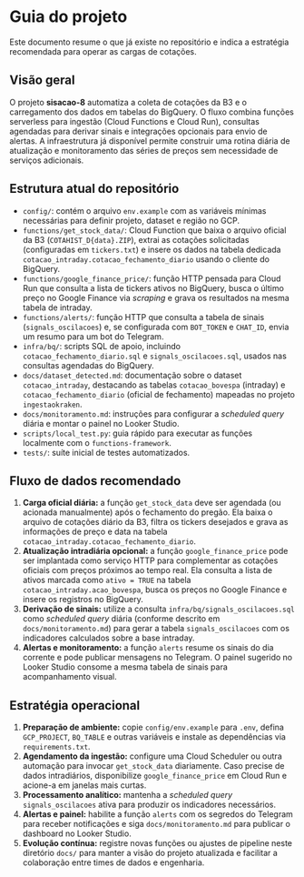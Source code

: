 # Guia do projeto

Este documento resume o que já existe no repositório e indica a estratégia recomendada para operar as cargas de cotações.

## Visão geral

O projeto **sisacao-8** automatiza a coleta de cotações da B3 e o carregamento dos dados em tabelas do BigQuery. O fluxo combina
funções serverless para ingestão (Cloud Functions e Cloud Run), consultas agendadas para derivar sinais e integrações opcionais
para envio de alertas. A infraestrutura já disponível permite construir uma rotina diária de atualização e monitoramento das
séries de preços sem necessidade de serviços adicionais.

## Estrutura atual do repositório

- `config/`: contém o arquivo `env.example` com as variáveis mínimas necessárias para definir projeto, dataset e região no GCP.
- `functions/get_stock_data/`: Cloud Function que baixa o arquivo oficial da B3 (`COTAHIST_D{data}.ZIP`), extrai as cotações
  solicitadas (configuradas em `tickers.txt`) e insere os dados na tabela dedicada `cotacao_intraday.cotacao_fechamento_diario`
  usando o cliente do BigQuery.
- `functions/google_finance_price/`: função HTTP pensada para Cloud Run que consulta a lista de tickers ativos no BigQuery,
  busca o último preço no Google Finance via *scraping* e grava os resultados na mesma tabela de intraday.
- `functions/alerts/`: função HTTP que consulta a tabela de sinais (`signals_oscilacoes`) e, se configurada com `BOT_TOKEN` e
  `CHAT_ID`, envia um resumo para um bot do Telegram.
- `infra/bq/`: scripts SQL de apoio, incluindo `cotacao_fechamento_diario.sql` e `signals_oscilacoes.sql`, usados nas consultas
  agendadas do BigQuery.
- `docs/dataset_detected.md`: documentação sobre o dataset `cotacao_intraday`, destacando as tabelas `cotacao_bovespa`
  (intraday) e `cotacao_fechamento_diario` (oficial de fechamento) mapeadas no projeto `ingestaokraken`.
- `docs/monitoramento.md`: instruções para configurar a *scheduled query* diária e montar o painel no Looker Studio.
- `scripts/local_test.py`: guia rápido para executar as funções localmente com o `functions-framework`.
- `tests/`: suíte inicial de testes automatizados.

## Fluxo de dados recomendado

1. **Carga oficial diária:** a função `get_stock_data` deve ser agendada (ou acionada manualmente) após o fechamento do pregão.
   Ela baixa o arquivo de cotações diário da B3, filtra os tickers desejados e grava as informações de preço e data na tabela
   `cotacao_intraday.cotacao_fechamento_diario`.
2. **Atualização intradiária opcional:** a função `google_finance_price` pode ser implantada como serviço HTTP para complementar
   as cotações oficiais com preços próximos ao tempo real. Ela consulta a lista de ativos marcada como `ativo = TRUE` na tabela
   `cotacao_intraday.acao_bovespa`, busca os preços no Google Finance e insere os registros no BigQuery.
3. **Derivação de sinais:** utilize a consulta `infra/bq/signals_oscilacoes.sql` como *scheduled query* diária (conforme descrito
   em `docs/monitoramento.md`) para gerar a tabela `signals_oscilacoes` com os indicadores calculados sobre a base intraday.
4. **Alertas e monitoramento:** a função `alerts` resume os sinais do dia corrente e pode publicar mensagens no Telegram. O painel
   sugerido no Looker Studio consome a mesma tabela de sinais para acompanhamento visual.

## Estratégia operacional

1. **Preparação de ambiente:** copie `config/env.example` para `.env`, defina `GCP_PROJECT`, `BQ_TABLE` e outras variáveis e
   instale as dependências via `requirements.txt`.
2. **Agendamento da ingestão:** configure uma Cloud Scheduler ou outra automação para invocar `get_stock_data` diariamente.
   Caso precise de dados intradiários, disponibilize `google_finance_price` em Cloud Run e acione-a em janelas mais curtas.
3. **Processamento analítico:** mantenha a *scheduled query* `signals_oscilacoes` ativa para produzir os indicadores necessários.
4. **Alertas e painel:** habilite a função `alerts` com os segredos do Telegram para receber notificações e siga `docs/monitoramento.md`
   para publicar o dashboard no Looker Studio.
5. **Evolução contínua:** registre novas funções ou ajustes de pipeline neste diretório `docs/` para manter a visão do projeto
   atualizada e facilitar a colaboração entre times de dados e engenharia.

